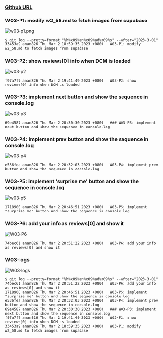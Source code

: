 ### [Github URL](https://github.com/anan826/1112-1N-js-demo-211410658.git)

### W03-P1: modify w2_58.md to fetch images from supabase

![w03-p1.png](https://slyliryvslfzxeqslixp.supabase.co/storage/v1/object/public/demo-58/md_1N_img/w03-p1.png)

```
$ git log --pretty=format:"%h%x09%an%x09%ad%x09%s" --after="2023-3-01"
33453a9 anan826 Thu Mar 2 18:59:35 2023 +0800   W03-P1: modify w2_58.md to fetch images from supabase
```

### W03-P2: show reviews[0] info when DOM is loaded

![w03-p2](https://slyliryvslfzxeqslixp.supabase.co/storage/v1/object/public/demo-58/md_1N_img/w03-p2.png)

```
f97a7f7 anan826 Thu Mar 2 19:41:49 2023 +0800   W03-P2: show reviews[0] info when DOM is loaded
```

### W03-P3: implement next button and show the sequence in console.log

![w03-p3](https://slyliryvslfzxeqslixp.supabase.co/storage/v1/object/public/demo-58/md_1N_img/w03-p3.png)

```
69e4587 anan826 Thu Mar 2 20:30:30 2023 +0800   ### W03-P3: implement next button and show the sequence in console.log
```

### W03-P4: implement prev button and show the sequence in console.log

![w03-p4](https://slyliryvslfzxeqslixp.supabase.co/storage/v1/object/public/demo-58/md_1N_img/w03-p4.png)

```
e536fea anan826 Thu Mar 2 20:32:03 2023 +0800   W03-P4: implement prev button and show the sequence in console.log
```

### W03-P5: implement 'surprise me' button and show the sequence in console.log

![w03-p5](https://slyliryvslfzxeqslixp.supabase.co/storage/v1/object/public/demo-58/md_1N_img/w03-p5.png)

```
1718900 anan826 Thu Mar 2 20:46:51 2023 +0800   W03-P5: implement "surprise me" button and show the sequence in console.log
```

### W03-P6: add your info as reviews[0] and show it

![W03-P6](https://slyliryvslfzxeqslixp.supabase.co/storage/v1/object/public/demo-58/md_1N_img/w03-p6.png)

```
74bec61 anan826 Thu Mar 2 20:51:22 2023 +0800   W03-P6: add your info as reviews[0] and show it
```

### W03-logs

![W03-logs](https://slyliryvslfzxeqslixp.supabase.co/storage/v1/object/public/demo-58/md_1N_img/w03-logs.png)

```
$ git log --pretty=format:"%h%x09%an%x09%ad%x09%s" --after="2023-3-01"
74bec61 anan826 Thu Mar 2 20:51:22 2023 +0800   W03-P6: add your info as reviews[0] and show it
1718900 anan826 Thu Mar 2 20:46:51 2023 +0800   W03-P5: implement "surprise me" button and show the sequence in console.log
e536fea anan826 Thu Mar 2 20:32:03 2023 +0800   W03-P4: implement prev button and show the sequence in console.log
69e4587 anan826 Thu Mar 2 20:30:30 2023 +0800   ### W03-P3: implement next button and show the sequence in console.log
f97a7f7 anan826 Thu Mar 2 19:41:49 2023 +0800   W03-P2: show reviews[0] info when DOM is loaded
33453a9 anan826 Thu Mar 2 18:59:35 2023 +0800   W03-P1: modify w2_58.md to fetch images from supabase
```
